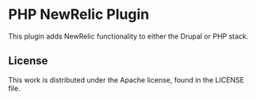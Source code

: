 # PHP NewRelic Plugin

This plugin adds NewRelic functionality to either the Drupal or PHP stack.

## License

This work is distributed under the Apache license, found in the LICENSE file.